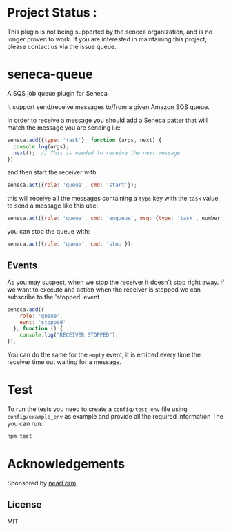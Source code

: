 # Project Status :
This plugin is not being supported by the seneca organization,  and is no longer proven to work.
If you are interested in maintaining this project, please contact us via the issue queue.
# seneca-queue

A SQS job queue plugin for Seneca

It support send/receive messages to/from a given Amazon SQS queue.

In order to receive a message you should add a Seneca patter that will match the message you are sending i.e:

  ```js
  seneca.add({type: 'task'}, function (args, next) {
    console.log(args);
    next();  // This is needed to receive the next message
  })
  ```
and then start the receiver with:

  ```js
  seneca.act({role: 'queue', cmd: 'start'});
  ```

this will receive all the messages containing a `type` key with the `task` value, to send a message like this use:

  ```js
  seneca.act({role: 'queue', cmd: 'enqueue', msg: {type: 'task', number '42'}});
  ```

you can stop the queue with:

  ```js
  seneca.act({role: 'queue', cmd: 'stop'});
  ```

## Events

As you may suspect, when we stop the receiver it doesn't stop right away.
If we want to execute and action when the receiver is stopped we can subscribe to the 'stopped' event

  ```js
  seneca.add({
      role: 'queue',
      evnt: 'stopped'
    }, function () {
      console.log("RECEIVER STOPPED");
  });
  ```

You can do the same for the `empty` event, it is emitted every time the receiver time out waiting for a message.


# Test

To run the tests you need to create a `config/test_env` file using `config/example_env` as example and provide all the required information
The you can run:

  ```js
  npm test
  ```

# Acknowledgements

Sponsored by [nearForm](http://www.nearform.com/)

##
## License

MIT
